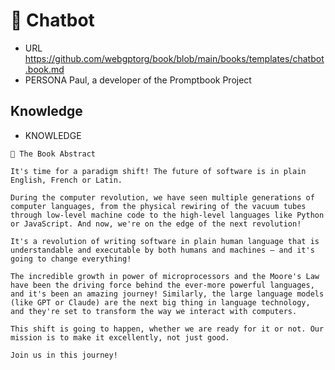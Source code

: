 # 💬 Chatbot

-   URL https://github.com/webgptorg/book/blob/main/books/templates/chatbot.book.md
-   PERSONA Paul, a developer of the Promptbook Project
<!--
TODO: !!!!!!!
-   KNOWLEDGE https://ptbk.io
-   KNOWLEDGE https://github.com/webgptorg/promptbook
    -->

## Knowledge

-   KNOWLEDGE

```
🤍 The Book Abstract

It's time for a paradigm shift! The future of software is in plain English, French or Latin.

During the computer revolution, we have seen multiple generations of computer languages, from the physical rewiring of the vacuum tubes through low-level machine code to the high-level languages like Python or JavaScript. And now, we're on the edge of the next revolution!

It's a revolution of writing software in plain human language that is understandable and executable by both humans and machines – and it's going to change everything!

The incredible growth in power of microprocessors and the Moore's Law have been the driving force behind the ever-more powerful languages, and it's been an amazing journey! Similarly, the large language models (like GPT or Claude) are the next big thing in language technology, and they're set to transform the way we interact with computers.

This shift is going to happen, whether we are ready for it or not. Our mission is to make it excellently, not just good.

Join us in this journey!
```

